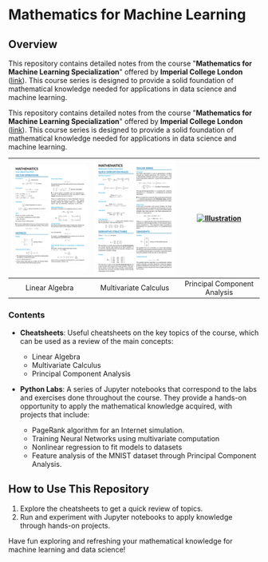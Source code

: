 # Mathematics for Machine Learning

## Overview

This repository contains detailed notes from the course "**Mathematics for Machine Learning Specialization**" offered by **Imperial College London** ([link](https://www.coursera.org/specializations/mathematics-machine-learning)). This course series is designed to provide a solid foundation of mathematical knowledge needed for applications in data science and machine learning.

This repository contains detailed notes from the course "**Mathematics for Machine Learning Specialization**" offered by **Imperial College London** ([link](https://www.coursera.org/specializations/mathematics-machine-learning)). This course series is designed to provide a solid foundation of mathematical knowledge needed for applications in data science and machine learning.

|<a href="https://github.com/federicobrancasi/Mathematics/blob/master/Cheatsheets/Linear%20Algebra.pdf"><img src="https://github.com/federicobrancasi/Mathematics/blob/master/Cheatsheets/Images/Linear%20Algebra%20Image.jpg" alt="Illustration" width="220px"/></a>|<a href="https://github.com/federicobrancasi/Mathematics/blob/master/Cheatsheets/Multivariate%20Calculus.pdf"><img src="https://github.com/federicobrancasi/Mathematics/blob/master/Cheatsheets/Images/Multivariate%20Calculus%20Image.jpg" alt="Illustration" width="220px"/></a>|<a href="https://github.com/federicobrancasi/Mathematics/blob/master/Cheatsheets/Principal%20Component%20Analysis.pdf"><img src="https://github.com/federicobrancasi/Mathematics/blob/master/Cheatsheets/Images/Principal%20Component%20Analysis%20Image.jpg" alt="Illustration" width="220px"/></a>|
|:--:|:--:|:--:|
|Linear Algebra|Multivariate Calculus|Principal Component Analysis|

### Contents

- **Cheatsheets**: Useful cheatsheets on the key topics of the course, which can be used as a review of the main concepts:

  - Linear Algebra
  - Multivariate Calculus
  - Principal Component Analysis

- **Python Labs**: A series of Jupyter notebooks that correspond to the labs and exercises done throughout the course. They provide a hands-on opportunity to apply the mathematical knowledge acquired, with projects that include:

  - PageRank algorithm for an Internet simulation.
  - Training Neural Networks using multivariate computation
  - Nonlinear regression to fit models to datasets
  - Feature analysis of the MNIST dataset through Principal Component Analysis.

## How to Use This Repository

1. Explore the cheatsheets to get a quick review of topics.
2. Run and experiment with Jupyter notebooks to apply knowledge through hands-on projects.

Have fun exploring and refreshing your mathematical knowledge for machine learning and data science!
